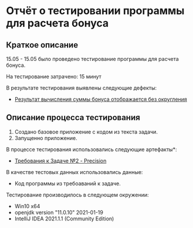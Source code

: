 # Отчёт о тестировании программы для расчета бонуса

## Краткое описание

15.05 - 15.05 было проведено тестирование программы для расчета бонуса.

На тестирование затрачено: 15 минут

В результате тестирования выявлены следующие дефекты:
* [Результат вычисления суммы бонуса отображается без округления](https://github.com/Nixem25/-2---Precision/issues/1)

## Описание процесса тестирования
1. Создано базовое приложение с кодом из текста задачи.
2. Запущенно приложение.


В процессе тестирования использовались следующие артефакты*:
* [Требования к Задаче №2 - Precision](https://github.com/netology-code/javaqa-homeworks/tree/master/programming#%D0%B7%D0%B0%D0%B4%D0%B0%D1%87%D0%B0-2---precision)






В качестве тестовых данных использовались данные:
* Код программы из требоаваний к задаче. 



Тестирование производилось в следующем окружении:
* Win10 x64
* openjdk version "11.0.10" 2021-01-19
* IntelliJ IDEA 2021.1.1 (Community Edition)

